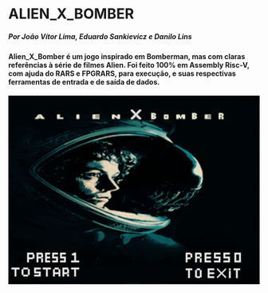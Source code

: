 # ALIEN_X_BOMBER

##### Por João Vítor Lima, Eduardo Sankievicz e Danilo Lins



#### Alien_X_Bomber é um jogo inspirado em Bomberman, mas com claras referências à série de filmes Alien. Foi feito 100% em Assembly Risc-V, com ajuda do RARS e FPGRARS, para execução, e suas respectivas ferramentas de entrada e de saída de dados.

![Alt](./BOMBER_X_ALIEN/sprites/tela_inicio.bmp)